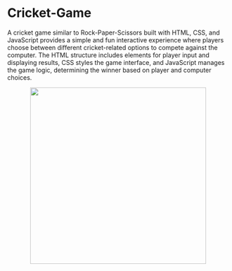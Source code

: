# Cricket-Game

A cricket game similar to Rock-Paper-Scissors built with HTML, CSS, and JavaScript provides a simple and fun interactive experience where players choose between different cricket-related options to compete against the computer. The HTML structure includes elements for player input and displaying results, CSS styles the game interface, and JavaScript manages the game logic, determining the winner based on player and computer choices.

<p align="center">
  <img src="https://github.com/ANUJAVENGERS/Weather-App/assets/58434371/bcc289d5-3fbd-403b-971c-90e8ec061b32" width="400" height="auto">
</p>
